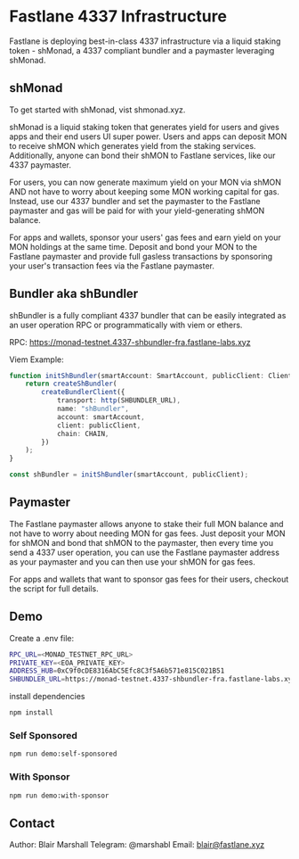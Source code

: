 # Fastlane 4337 Infrastructure
Fastlane is deploying best-in-class 4337 infrastructure via a liquid staking token - shMonad, a 4337 compliant bundler and a paymaster leveraging shMonad.

## shMonad
To get started with shMonad, vist shmonad.xyz. 

shMonad is a liquid staking token that generates yield for users and gives apps and their end users UI super power. Users and apps can deposit MON to receive shMON which generates yield from the staking services. Additionally, anyone can bond their shMON to Fastlane services, like our 4337 paymaster. 

For users, you can now generate maximum yield on your MON via shMON AND not have to worry about keeping some MON working capital for gas. Instead, use our 4337 bundler and set the paymaster to the Fastlane paymaster and gas will be paid for with your yield-generating shMON balance.

For apps and wallets, sponsor your users' gas fees and earn yield on your MON holdings at the same time. Deposit and bond your MON to the Fastlane paymaster and provide full gasless transactions by sponsoring your user's transaction fees via the Fastlane paymaster.

## Bundler aka shBundler
shBundler is a fully compliant 4337 bundler that can be easily integrated as an user operation RPC or programmatically with viem or ethers.

RPC: https://monad-testnet.4337-shbundler-fra.fastlane-labs.xyz

Viem Example:

```typescript
function initShBundler(smartAccount: SmartAccount, publicClient: Client): ShBundler {
    return createShBundler(
        createBundlerClient({
            transport: http(SHBUNDLER_URL), 
            name: "shBundler",
            account: smartAccount,
            client: publicClient,
            chain: CHAIN,
        })
    );
}

const shBundler = initShBundler(smartAccount, publicClient);
```

## Paymaster
The Fastlane paymaster allows anyone to stake their full MON balance and not have to worry about needing MON for gas fees. Just deposit your MON for shMON and bond that shMON to the paymaster, then every time you send a 4337 user operation, you can use the Fastlane paymaster address as your paymaster and you can then use your shMON for gas fees. 

For apps and wallets that want to sponsor gas fees for their users, checkout the script for full details.

## Demo
Create a .env file:
```bash
RPC_URL=<MONAD_TESTNET_RPC_URL>
PRIVATE_KEY=<EOA_PRIVATE_KEY>
ADDRESS_HUB=0xC9f0cDE8316AbC5Efc8C3f5A6b571e815C021B51
SHBUNDLER_URL=https://monad-testnet.4337-shbundler-fra.fastlane-labs.xyz
```

install dependencies
```bash
npm install
```

### Self Sponsored
```bash
npm run demo:self-sponsored
```

### With Sponsor
```bash
npm run demo:with-sponsor
```
## Contact
Author: Blair Marshall
Telegram: @marshabl
Email: blair@fastlane.xyz
